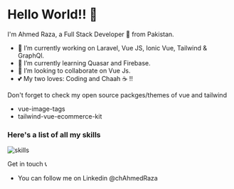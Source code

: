# Hello World!! 👋

I'm Ahmed Raza, a Full Stack Developer 🚀 from Pakistan. 

- 🔭 I’m currently working on Laravel, Vue JS, Ionic Vue, Tailwind & GraphQl.
- 📃 I’m currently learning Quasar and Firebase.
- 👯 I’m looking to collaborate on Vue Js.
- 💕 My two loves: Coding and Chaah ☕ !!

Don't forget to check my open source packges/themes of vue and tailwind
- vue-image-tags
- tailwind-vue-ecommerce-kit

### Here's a list of all my skills
![skills](https://user-images.githubusercontent.com/16884249/101929776-1a5b0400-3bf9-11eb-924f-50d52c9ee979.png)

Get in touch 📞
- You can follow me on Linkedin @chAhmedRaza


